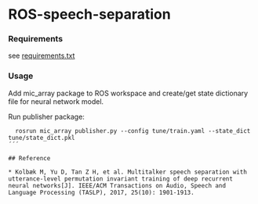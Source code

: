 # ROS-speech-separation

### Requirements

see [requirements.txt](requirements.txt)

### Usage

Add mic_array package to ROS workspace and create/get state dictionary file for neural network model.

Run publisher package:
  ```shell
    rosrun mic_array publisher.py --config tune/train.yaml --state_dict tune/state_dict.pkl
  ´´´

## Reference

* Kolbæk M, Yu D, Tan Z H, et al. Multitalker speech separation with utterance-level permutation invariant training of deep recurrent neural networks[J]. IEEE/ACM Transactions on Audio, Speech and Language Processing (TASLP), 2017, 25(10): 1901-1913.
